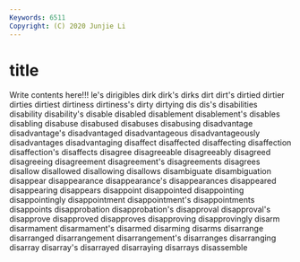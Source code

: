 ```yaml
---
Keywords: 6511
Copyright: (C) 2020 Junjie Li
---
```


# title

Write contents here!!!
le's 
dirigibles 
dirk
dirk's 
dirks 
dirt 
dirt's 
dirtied 
dirtier 
dirties 
dirtiest 
dirtiness 
dirtiness's
dirty 
dirtying 
dis 
dis's 
disabilities 
disability 
disability's 
disable 
disabled 
disablement
disablement's 
disables 
disabling 
disabuse 
disabused 
disabuses 
disabusing 
disadvantage 
disadvantage's 
disadvantaged
disadvantageous 
disadvantageously 
disadvantages 
disadvantaging 
disaffect 
disaffected 
disaffecting 
disaffection 
disaffection's 
disaffects
disagree 
disagreeable 
disagreeably 
disagreed 
disagreeing 
disagreement 
disagreement's 
disagreements 
disagrees 
disallow
disallowed 
disallowing 
disallows 
disambiguate 
disambiguation 
disappear 
disappearance 
disappearance's 
disappearances 
disappeared
disappearing 
disappears 
disappoint 
disappointed 
disappointing 
disappointingly 
disappointment 
disappointment's 
disappointments 
disappoints
disapprobation 
disapprobation's 
disapproval 
disapproval's 
disapprove 
disapproved 
disapproves 
disapproving 
disapprovingly 
disarm
disarmament 
disarmament's 
disarmed 
disarming 
disarms 
disarrange 
disarranged 
disarrangement 
disarrangement's 
disarranges
disarranging 
disarray 
disarray's 
disarrayed 
disarraying 
disarrays 
disassemble 
